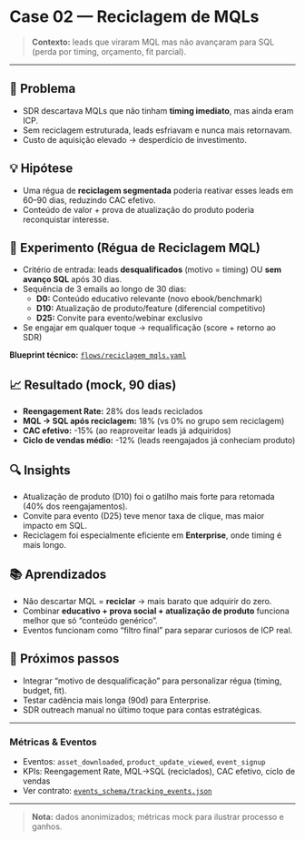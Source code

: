 # Case 02 — Reciclagem de MQLs

> **Contexto:** leads que viraram MQL mas não avançaram para SQL (perda por timing, orçamento, fit parcial).

---

## 🎯 Problema
- SDR descartava MQLs que não tinham **timing imediato**, mas ainda eram ICP.  
- Sem reciclagem estruturada, leads esfriavam e nunca mais retornavam.  
- Custo de aquisição elevado → desperdício de investimento.

## 💡 Hipótese
- Uma régua de **reciclagem segmentada** poderia reativar esses leads em 60–90 dias, reduzindo CAC efetivo.  
- Conteúdo de valor + prova de atualização do produto poderia reconquistar interesse.

## 🧪 Experimento (Régua de Reciclagem MQL)
- Critério de entrada: leads **desqualificados** (motivo = timing) OU **sem avanço SQL** após 30 dias.  
- Sequência de 3 emails ao longo de 30 dias:  
  - **D0:** Conteúdo educativo relevante (novo ebook/benchmark)  
  - **D10:** Atualização de produto/feature (diferencial competitivo)  
  - **D25:** Convite para evento/webinar exclusivo  
- Se engajar em qualquer toque → requalificação (score + retorno ao SDR)

**Blueprint técnico:** [`flows/reciclagem_mqls.yaml`](../flows/reciclagem_mqls.yaml)

## 📈 Resultado (mock, 90 dias)
- **Reengagement Rate:** 28% dos leads reciclados  
- **MQL → SQL após reciclagem:** 18% (vs 0% no grupo sem reciclagem)  
- **CAC efetivo:** -15% (ao reaproveitar leads já adquiridos)  
- **Ciclo de vendas médio:** -12% (leads reengajados já conheciam produto)

## 🔍 Insights
- Atualização de produto (D10) foi o gatilho mais forte para retomada (40% dos reengajamentos).  
- Convite para evento (D25) teve menor taxa de clique, mas maior impacto em SQL.  
- Reciclagem foi especialmente eficiente em **Enterprise**, onde timing é mais longo.

## 📚 Aprendizados
- Não descartar MQL = **reciclar** → mais barato que adquirir do zero.  
- Combinar **educativo + prova social + atualização de produto** funciona melhor que só “conteúdo genérico”.  
- Eventos funcionam como “filtro final” para separar curiosos de ICP real.

## 🧭 Próximos passos
- Integrar “motivo de desqualificação” para personalizar régua (timing, budget, fit).  
- Testar cadência mais longa (90d) para Enterprise.  
- SDR outreach manual no último toque para contas estratégicas.

---

### Métricas & Eventos
- Eventos: `asset_downloaded`, `product_update_viewed`, `event_signup`  
- KPIs: Reengagement Rate, MQL→SQL (reciclados), CAC efetivo, ciclo de vendas  
- Ver contrato: [`events_schema/tracking_events.json`](../events_schema/tracking_events.json)

---

> **Nota:** dados anonimizados; métricas mock para ilustrar processo e ganhos.
